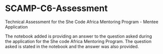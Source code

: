 # SCAMP-C6-Assessment
Technical Assessment for the She Code Africa Mentoring Program - Mentee Application 

The notebook added is providing an answer to the question asked during the application for the She code Africa Mentoring Program.
The question asked is stated in the notebook and the answer was also provided.
